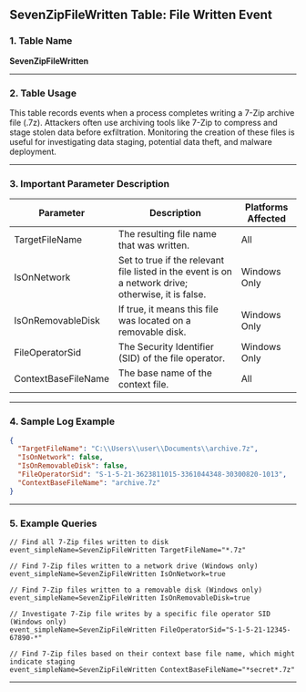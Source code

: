 ## SevenZipFileWritten Table: File Written Event

### 1. Table Name
**SevenZipFileWritten**

---

### 2. Table Usage
This table records events when a process completes writing a 7-Zip archive file (.7z). Attackers often use archiving tools like 7-Zip to compress and stage stolen data before exfiltration. Monitoring the creation of these files is useful for investigating data staging, potential data theft, and malware deployment.

---

### 3. Important Parameter Description

| Parameter | Description | Platforms Affected |
|---|---|---|
| TargetFileName | The resulting file name that was written. | All |
| IsOnNetwork | Set to true if the relevant file listed in the event is on a network drive; otherwise, it is false. | Windows Only |
| IsOnRemovableDisk | If true, it means this file was located on a removable disk. | Windows Only |
| FileOperatorSid | The Security Identifier (SID) of the file operator. | Windows Only |
| ContextBaseFileName | The base name of the context file. | All |

---

### 4. Sample Log Example

```json
{
  "TargetFileName": "C:\\Users\\user\\Documents\\archive.7z",
  "IsOnNetwork": false,
  "IsOnRemovableDisk": false,
  "FileOperatorSid": "S-1-5-21-3623811015-3361044348-30300820-1013",
  "ContextBaseFileName": "archive.7z"
}
```

---

### 5. Example Queries
```xql
// Find all 7-Zip files written to disk
event_simpleName=SevenZipFileWritten TargetFileName="*.7z"

// Find 7-Zip files written to a network drive (Windows only)
event_simpleName=SevenZipFileWritten IsOnNetwork=true

// Find 7-Zip files written to a removable disk (Windows only)
event_simpleName=SevenZipFileWritten IsOnRemovableDisk=true

// Investigate 7-Zip file writes by a specific file operator SID (Windows only)
event_simpleName=SevenZipFileWritten FileOperatorSid="S-1-5-21-12345-67890-*"

// Find 7-Zip files based on their context base file name, which might indicate staging
event_simpleName=SevenZipFileWritten ContextBaseFileName="*secret*.7z"
```
---
